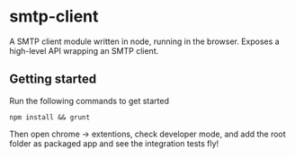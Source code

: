 smtp-client
===========

A SMTP client module written in node, running in the browser. Exposes a high-level API wrapping an SMTP client.

## Getting started

Run the following commands to get started

    npm install && grunt

Then open chrome -> extentions, check developer mode, and add the root folder as packaged app and see the integration tests fly!
